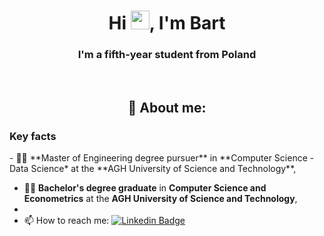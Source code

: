 <h1 align="center">Hi <img src="https://raw.githubusercontent.com/MartinHeinz/MartinHeinz/master/wave.gif" width="30px">, I'm Bart</h1>

<h3 align="center">I'm a fifth-year student from Poland</h3>

<br>
<h2 align="center">👨 About me:</h2>

<h3>Key facts</h3>
- 👨‍🎓 **Master of Engineering degree pursuer** in **Computer Science - Data Science* at the **AGH University of Science and Technology**,

- 👨‍🎓 **Bachelor's degree graduate** in **Computer Science and Econometrics** at the **AGH University of Science and Technology**,
- 
- 📫 How to reach me: [![Linkedin Badge](https://img.shields.io/badge/-matipl01-blue?style=flat&logo=Linkedin&logoColor=white)](https://www.linkedin.com/in/bartlomiej-jamiolkowski-4711531a2/)
